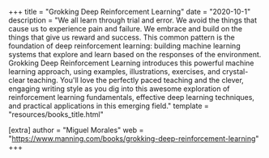 
+++
title = "Grokking Deep Reinforcement Learning"
date = "2020-10-1"
description = "We all learn through trial and error. We avoid the things that cause us to experience pain and failure. We embrace and build on the things that give us reward and success. This common pattern is the foundation of deep reinforcement learning: building machine learning systems that explore and learn based on the responses of the environment. Grokking Deep Reinforcement Learning introduces this powerful machine learning approach, using examples, illustrations, exercises, and crystal-clear teaching. You'll love the perfectly paced teaching and the clever, engaging writing style as you dig into this awesome exploration of reinforcement learning fundamentals, effective deep learning techniques, and practical applications in this emerging field."
template = "resources/books_title.html"

[extra]
author = "Miguel Morales"
web = "https://www.manning.com/books/grokking-deep-reinforcement-learning"
+++